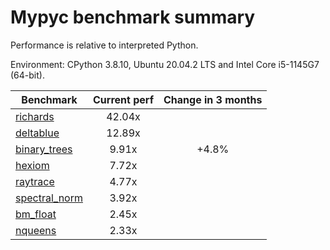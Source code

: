 # Mypyc benchmark summary

Performance is relative to interpreted Python.

Environment: CPython 3.8.10, Ubuntu 20.04.2 LTS and Intel Core i5-1145G7 (64-bit).

| Benchmark | Current perf | Change in 3 months |
| --- | :---: | :---: |
| [richards](benchmarks/richards.md) | 42.04x |  |
| [deltablue](benchmarks/deltablue.md) | 12.89x |  |
| [binary_trees](benchmarks/binary_trees.md) | 9.91x | +4.8% |
| [hexiom](benchmarks/hexiom.md) | 7.72x |  |
| [raytrace](benchmarks/raytrace.md) | 4.77x |  |
| [spectral_norm](benchmarks/spectral_norm.md) | 3.92x |  |
| [bm_float](benchmarks/bm_float.md) | 2.45x |  |
| [nqueens](benchmarks/nqueens.md) | 2.33x |  |
